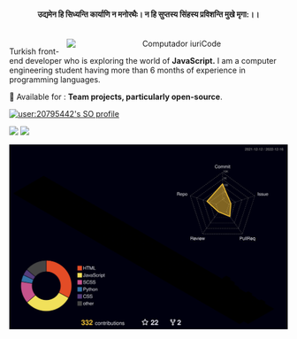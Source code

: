 <div align="Center">


 #### उद्यमेन हि सिध्यन्ति कार्याणि न मनोरथैः। न हि सुप्तस्य सिंहस्य प्रविशन्ति मुखे मृगा:।।
<br>

<img src="https://raw.githubusercontent.com/MicaelliMedeiros/micaellimedeiros/master/image/computer-illustration.png" min-width="400px" max-width="400px" width="400px" align="right" alt="Computador iuriCode">

<p align="left"> 
Turkish front-end developer who is exploring the world of <strong>JavaScript.</strong>
I am a computer engineering student having more than 6 months of experience in programming languages.
</p>


<p align="left">
🔵 Available for :
<strong>Team projects, particularly open-source</strong>.
</p>

<div align="left">

[![user:20795442's SO profile](https://stackoverflow-readme-profile.johannchopin.fr/profile/20795442?theme=monokai&website=true&location=true)](https://github.com/johannchopin/stackoverflow-readme-profile)

</div>

<p align="left">

  <a href="https://www.linkedin.com/in/thisisnadirozsoy/" alt="Linkedin">
  <img src="https://img.shields.io/badge/-Linkedin-0e76a8?style=flat-square&logo=Linkedin&logoColor=white&link=LINK-DO-SEU-LINKEDIN" /></a>

  <a href="https://instagram.com/thisisnadirozsoy/" alt="Instagram">
  <img src="https://img.shields.io/badge/-Instagram-DF0174?style=flat-square&labelColor=DF0174&logo=instagram&logoColor=white&link=LINK-DO-SEU-INSTAGRAM"/></a>
</p>
</div>

![profile 3d contrib](profile-3d-contrib/profile-night-rainbow.svg)

